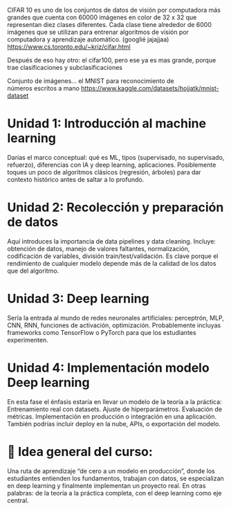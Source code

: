 CIFAR 10 es uno de los conjuntos de datos de visión por computadora más grandes que cuenta con 60000 imágenes en color de 32 x 32 que representan diez clases diferentes. Cada clase tiene alrededor de 6000 imágenes que se utilizan para entrenar algoritmos de visión por computadora y aprendizaje automático. (googlié jajajjaa)
https://www.cs.toronto.edu/~kriz/cifar.html

Después de eso hay otro: el cifar100, pero ese ya es mas grande, porque trae clasificaciones y subclasificaciones

Conjunto de imágenes... el MNIST para reconocimiento de números escritos a mano
https://www.kaggle.com/datasets/hojjatk/mnist-dataset

# Unidad 1: Introducción al machine learning
Darías el marco conceptual: qué es ML, tipos (supervisado, no supervisado, refuerzo), diferencias con IA y deep learning, aplicaciones.
Posiblemente toques un poco de algoritmos clásicos (regresión, árboles) para dar contexto histórico antes de saltar a lo profundo.
# Unidad 2: Recolección y preparación de datos
Aquí introduces la importancia de data pipelines y data cleaning.
Incluye: obtención de datos, manejo de valores faltantes, normalización, codificación de variables, división train/test/validación.
Es clave porque el rendimiento de cualquier modelo depende más de la calidad de los datos que del algoritmo.
# Unidad 3: Deep learning
Sería la entrada al mundo de redes neuronales artificiales: perceptrón, MLP, CNN, RNN, funciones de activación, optimización.
Probablemente incluyas frameworks como TensorFlow o PyTorch para que los estudiantes experimenten.
# Unidad 4: Implementación modelo Deep learning
En esta fase el énfasis estaría en llevar un modelo de la teoría a la práctica:
Entrenamiento real con datasets.
Ajuste de hiperparámetros.
Evaluación de métricas.
Implementación en producción o integración en una aplicación.
También podrías incluir deploy en la nube, APIs, o exportación del modelo.
# 📌 Idea general del curso:
Una ruta de aprendizaje “de cero a un modelo en producción”, donde los estudiantes entienden los fundamentos, trabajan con datos, se especializan en deep learning y finalmente implementan un proyecto real.
En otras palabras: de la teoría a la práctica completa, con el deep learning como eje central.